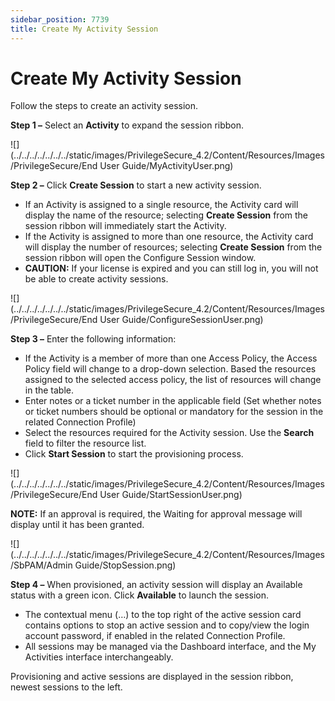 ```yaml
---
sidebar_position: 7739
title: Create My Activity Session
---
```


# Create My Activity Session

Follow the steps to create an activity session.

**Step 1 –** Select an **Activity** to expand the session ribbon.

![](../../../../../../../static/images/PrivilegeSecure_4.2/Content/Resources/Images/PrivilegeSecure/End User Guide/MyActivityUser.png)

**Step 2 –** Click **Create Session** to start a new activity session.

* If an Activity is assigned to a single resource, the Activity card will display the name of the resource; selecting **Create Session** from the session ribbon will immediately start the Activity.
* If the Activity is assigned to more than one resource, the Activity card will display the number of resources; selecting **Create Session** from the session ribbon will open the Configure Session window.
* **CAUTION:** If your license is expired and you can still log in, you will not be able to create activity sessions.

![](../../../../../../../static/images/PrivilegeSecure_4.2/Content/Resources/Images/PrivilegeSecure/End User Guide/ConfigureSessionUser.png)

**Step 3 –** Enter the following information:

* If the Activity is a member of more than one Access Policy, the Access Policy field will change to a drop-down selection. Based the resources assigned to the selected access policy, the list of resources will change in the table.
* Enter notes or a ticket number in the applicable field (Set whether notes or ticket numbers should be optional or mandatory for the session in the related Connection Profile)
* Select the resources required for the Activity session. Use the **Search** field to filter the resource list.
* Click **Start Session** to start the provisioning process.

![](../../../../../../../static/images/PrivilegeSecure_4.2/Content/Resources/Images/PrivilegeSecure/End User Guide/StartSessionUser.png)

**NOTE:** If an approval is required, the Waiting for approval message will display until it has been granted.

![](../../../../../../../static/images/PrivilegeSecure_4.2/Content/Resources/Images/SbPAM/Admin Guide/StopSession.png)

**Step 4 –** When provisioned, an activity session will display an Available status with a green icon. Click **Available** to launch the session.

* The contextual menu (…) to the top right of the active session card contains options to stop an active session and to copy/view the login account password, if enabled in the related Connection Profile.
* All sessions may be managed via the Dashboard interface, and the My Activities interface interchangeably.

Provisioning and active sessions are displayed in the session ribbon, newest sessions to the left.